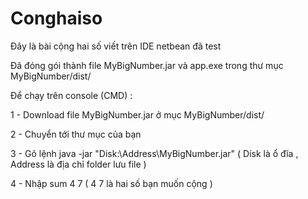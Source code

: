 # Conghaiso
Đây là bài cộng hai số viết trên IDE netbean đã test 

Đã đóng gói thành file MyBigNumber.jar và app.exe trong thư mục MyBigNumber/dist/

Để chạy trên console (CMD) :

  1 - Download file MyBigNumber.jar ở mục MyBigNumber/dist/
  
  2 - Chuyển tới thư mục của bạn
  
  3 - Gõ lệnh java -jar "Disk:\Address\MyBigNumber.jar" ( Disk là ổ đĩa , Address là địa chỉ folder lưu file )
  
  4 - Nhập sum 4 7 ( 4 7 là hai số bạn muốn cộng ) 
  
  
  
  



